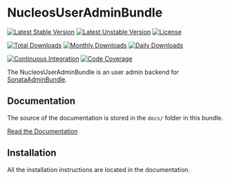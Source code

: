 NucleosUserAdminBundle
====================

[![Latest Stable Version](https://poser.pugx.org/nucleos/user-admin-bundle/v/stable)](https://packagist.org/packages/nucleos/user-admin-bundle)
[![Latest Unstable Version](https://poser.pugx.org/nucleos/user-admin-bundle/v/unstable)](https://packagist.org/packages/nucleos/user-admin-bundle)
[![License](https://poser.pugx.org/nucleos/user-admin-bundle/license)](LICENSE.md)

[![Total Downloads](https://poser.pugx.org/nucleos/user-admin-bundle/downloads)](https://packagist.org/packages/nucleos/user-admin-bundle)
[![Monthly Downloads](https://poser.pugx.org/nucleos/user-admin-bundle/d/monthly)](https://packagist.org/packages/nucleos/user-admin-bundle)
[![Daily Downloads](https://poser.pugx.org/nucleos/user-admin-bundle/d/daily)](https://packagist.org/packages/nucleos/user-admin-bundle)

[![Continuous Integration](https://github.com/nucleos/NucleosUserAdminBundle/workflows/Continuous%20Integration/badge.svg)](https://github.com/nucleos/NucleosUserAdminBundle/actions)
[![Code Coverage](https://codecov.io/gh/nucleos/NucleosUserAdminBundle/branch/main/graph/badge.svg)](https://codecov.io/gh/nucleos/NucleosUserAdminBundle)

The NucleosUserAdminBundle is an user admin backend for [SonataAdminBundle](https://github.com/sonata-project/SonataAdminBundle).

Documentation
-------------

The source of the documentation is stored in the `docs/` folder
in this bundle.

[Read the Documentation](https://docs.nucleos.rocks/projects/user-admin-bundle/)

Installation
------------

All the installation instructions are located in the documentation.
